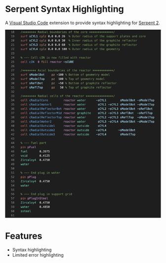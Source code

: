 # Serpent Syntax Highlighting

A [Visual Studio Code](https://code.visualstudio.com/) extension to provide syntax highlighting for [Serpent 2](https://serpent.vtt.fi/mediawiki/index.php/Main_Page).

![](highlighting.png)

# Features
* Syntax highlighting
* Limited error highlighting